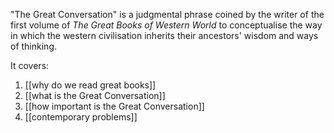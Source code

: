 "The Great Conversation" is a judgmental phrase coined by the writer of the first volume of *The Great Books of Western World* to conceptualise the way in which the western civilisation inherits their ancestors' wisdom and ways of thinking.

It covers:
1. [[why do we read great books]]
2. [[what is the Great Conversation]]
3. [[how important is the Great Conversation]]
4. [[contemporary problems]]

